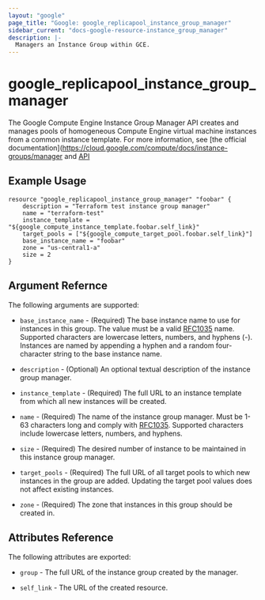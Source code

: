 ```yaml
---
layout: "google"
page_title: "Google: google_replicapool_instance_group_manager"
sidebar_current: "docs-google-resource-instance_group_manager"
description: |-
  Managers an Instance Group within GCE.
---
```


# google\_replicapool\_instance\_group\_manager

The Google Compute Engine Instance Group Manager API creates and manages pools
of homogeneous Compute Engine virtual machine instances from a common instance
template.  For more information, see [the official documentation](https://cloud.google.com/compute/docs/instance-groups/manager
and [API](https://cloud.google.com/compute/docs/instance-groups/manager/v1beta2/instanceGroupManagers)

## Example Usage

```
resource "google_replicapool_instance_group_manager" "foobar" {
	description = "Terraform test instance group manager"
	name = "terraform-test"
	instance_template = "${google_compute_instance_template.foobar.self_link}"
	target_pools = ["${google_compute_target_pool.foobar.self_link}"]
	base_instance_name = "foobar"
	zone = "us-central1-a"
	size = 2
}
```

## Argument Refernce

The following arguments are supported:

* `base_instance_name` - (Required) The base instance name to use for
instances in this group. The value must be a valid [RFC1035](https://www.ietf.org/rfc/rfc1035.txt) name.
Supported characters are lowercase letters, numbers, and hyphens (-). Instances
are named by appending a hyphen and a random four-character string to the base
instance name.

* `description` - (Optional) An optional textual description of the instance
group manager.

* `instance_template` - (Required) The full URL to an instance template from
which all new instances will be created.

* `name` - (Required) The name of the instance group manager. Must be 1-63
characters long and comply with [RFC1035](https://www.ietf.org/rfc/rfc1035.txt).
Supported characters include lowercase letters, numbers, and hyphens.

* `size` - (Required) The desired number of instance to be maintained in this
instance group manager.

* `target_pools` - (Required) The full URL of all target pools to which new
instances in the group are added. Updating the target pool values does not
affect existing instances.

* `zone` - (Required) The zone that instances in this group should be created in.

## Attributes Reference

The following attributes are exported:

* `group` - The full URL of the instance group created by the manager.

* `self_link` - The URL of the created resource.
